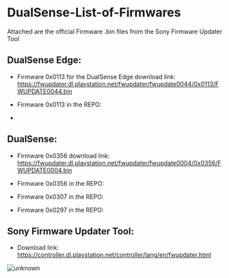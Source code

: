 # DualSense-List-of-Firmwares
Attached are the official Firmware .bin files from the Sony Firmware Updater Tool

## DualSense Edge:
- Firmware 0x0113 for the DualSense Edge download link: 
https://fwupdater.dl.playstation.net/fwupdater/fwupdate0044/0x0113/FWUPDATE0044.bin

 - Firmware 0x0113 in the REPO:
 - 
## DualSense:
 - Firmware 0x0356 download link: 
https://fwupdater.dl.playstation.net/fwupdater/fwupdate0004/0x0356/FWUPDATE0004.bin

 - Firmware 0x0356 in the REPO:
 - Firmware 0x0307 in the REPO:
 - Firmware 0x0297 in the REPO:
## Sony Firmware Updater Tool:
- Download link: 
https://controller.dl.playstation.net/controller/lang/en/fwupdater.html

![unknown](https://user-images.githubusercontent.com/4289084/164345895-e3e895df-214a-4327-8da6-51a4345414ea.png)
